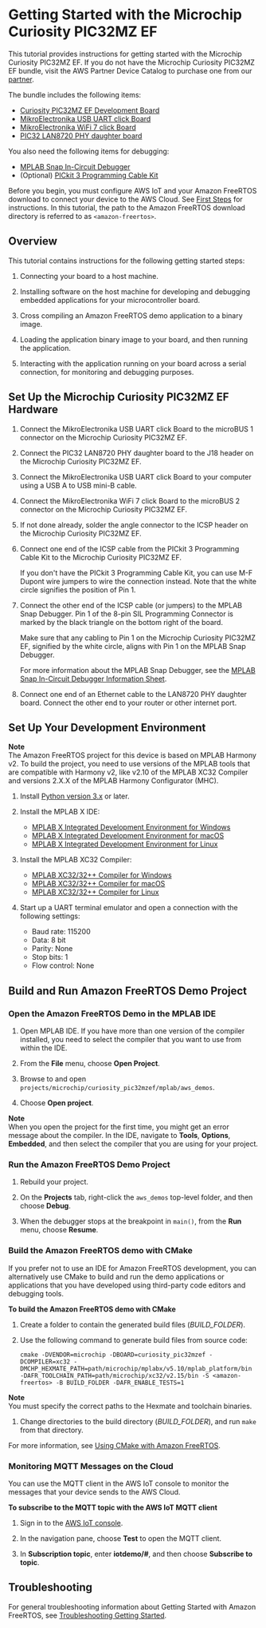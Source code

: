 # Getting Started with the Microchip Curiosity PIC32MZ EF<a name="getting_started_mch"></a>

This tutorial provides instructions for getting started with the Microchip Curiosity PIC32MZ EF\. If you do not have the Microchip Curiosity PIC32MZ EF bundle, visit the AWS Partner Device Catalog to purchase one from our [partner](https://devices.amazonaws.com/detail/a3G0L00000AANscUAH/Curiosity-PIC32MZ-EF-Amazon-FreeRTOS-Bundle)\.

The bundle includes the following items:
+ [Curiosity PIC32MZ EF Development Board](https://www.microchip.com/Developmenttools/ProductDetails/DM320104)
+ [MikroElectronika USB UART click Board](https://www.mikroe.com/usb-uart-click)
+ [MikroElectronika WiFi 7 click Board](https://www.mikroe.com/wifi-7-click) 
+ [PIC32 LAN8720 PHY daughter board](http://www.microchip.com/DevelopmentTools/ProductDetails.aspx?PartNO=ac320004-3)

You also need the following items for debugging:
+ [MPLAB Snap In\-Circuit Debugger](https://www.microchip.com/Developmenttools/ProductDetails/PG164100) 
+ \(Optional\) [PICkit 3 Programming Cable Kit](https://www.microchip.com/TPROG001) 

Before you begin, you must configure AWS IoT and your Amazon FreeRTOS download to connect your device to the AWS Cloud\. See [First Steps](freertos-prereqs.md) for instructions\. In this tutorial, the path to the Amazon FreeRTOS download directory is referred to as `<amazon-freertos>`\.

## Overview<a name="w3aab7c23c23c15"></a>

This tutorial contains instructions for the following getting started steps:

1. Connecting your board to a host machine\.

1. Installing software on the host machine for developing and debugging embedded applications for your microcontroller board\.

1. Cross compiling an Amazon FreeRTOS demo application to a binary image\.

1. Loading the application binary image to your board, and then running the application\.

1. Interacting with the application running on your board across a serial connection, for monitoring and debugging purposes\.

## Set Up the Microchip Curiosity PIC32MZ EF Hardware<a name="setup-hw-mch"></a>

1. Connect the MikroElectronika USB UART click Board to the microBUS 1 connector on the Microchip Curiosity PIC32MZ EF\.

1. Connect the PIC32 LAN8720 PHY daughter board to the J18 header on the Microchip Curiosity PIC32MZ EF\.

1. Connect the MikroElectronika USB UART click Board to your computer using a USB A to USB mini\-B cable\.

1. Connect the MikroElectronika WiFi 7 click Board to the microBUS 2 connector on the Microchip Curiosity PIC32MZ EF\.

1. If not done already, solder the angle connector to the ICSP header on the Microchip Curiosity PIC32MZ EF\.

1. Connect one end of the ICSP cable from the PICkit 3 Programming Cable Kit to the Microchip Curiosity PIC32MZ EF\.

   If you don't have the PICkit 3 Programming Cable Kit, you can use M\-F Dupont wire jumpers to wire the connection instead\. Note that the white circle signifies the position of Pin 1\.

1. Connect the other end of the ICSP cable \(or jumpers\) to the MPLAB Snap Debugger\. Pin 1 of the 8\-pin SIL Programming Connector is marked by the black triangle on the bottom right of the board\.

   Make sure that any cabling to Pin 1 on the Microchip Curiosity PIC32MZ EF, signified by the white circle, aligns with Pin 1 on the MPLAB Snap Debugger\.

   For more information about the MPLAB Snap Debugger, see the [MPLAB Snap In\-Circuit Debugger Information Sheet](http://ww1.microchip.com/downloads/en/DeviceDoc/MPLAB%20Snap%20In-Circuit%20Debugger%20IS%20DS50002787A.pdf)\.

1. Connect one end of an Ethernet cable to the LAN8720 PHY daughter board\. Connect the other end to your router or other internet port\.

## Set Up Your Development Environment<a name="setup-env_mch"></a>

**Note**  
The Amazon FreeRTOS project for this device is based on MPLAB Harmony v2\. To build the project, you need to use versions of the MPLAB tools that are compatible with Harmony v2, like v2\.10 of the MPLAB XC32 Compiler and versions 2\.X\.X of the MPLAB Harmony Configurator \(MHC\)\.

1. Install [Python version 3\.x](https://www.python.org/downloads/) or later\.

1. Install the MPLAB X IDE:
   + [MPLAB X Integrated Development Environment for Windows](http://www.microchip.com/mplabx-ide-windows-installer)
   + [MPLAB X Integrated Development Environment for macOS](http://www.microchip.com/mplabx-ide-osx-installer)
   + [MPLAB X Integrated Development Environment for Linux](http://www.microchip.com/mplabx-ide-linux-installer)

1. Install the MPLAB XC32 Compiler:
   + [MPLAB XC32/32\+\+ Compiler for Windows](http://www.microchip.com/mplabxc32windows)
   + [MPLAB XC32/32\+\+ Compiler for macOS](http://www.microchip.com/mplabxc32osx)
   + [MPLAB XC32/32\+\+ Compiler for Linux](http://www.microchip.com/mplabxc32linux)

1. Start up a UART terminal emulator and open a connection with the following settings:
   + Baud rate: 115200
   + Data: 8 bit
   + Parity: None
   + Stop bits: 1
   + Flow control: None

## Build and Run Amazon FreeRTOS Demo Project<a name="mch-build-and-run-example"></a>

### Open the Amazon FreeRTOS Demo in the MPLAB IDE<a name="mch-freertos-import-project"></a><a name="mch-load-project"></a>

1. Open MPLAB IDE\. If you have more than one version of the compiler installed, you need to select the compiler that you want to use from within the IDE\. 

1. From the **File** menu, choose **Open Project**\.

1. Browse to and open `projects/microchip/curiosity_pic32mzef/mplab/aws_demos`\.

1. Choose **Open project**\.

**Note**  
When you open the project for the first time, you might get an error message about the compiler\. In the IDE, navigate to **Tools**, **Options**, **Embedded**, and then select the compiler that you are using for your project\.

### Run the Amazon FreeRTOS Demo Project<a name="mch-run-example"></a>

1. Rebuild your project\.

1. On the **Projects** tab, right\-click the `aws_demos` top\-level folder, and then choose **Debug**\.

1. When the debugger stops at the breakpoint in `main()`, from the **Run** menu, choose **Resume**\.

### Build the Amazon FreeRTOS demo with CMake<a name="microchip-cmake"></a>

If you prefer not to use an IDE for Amazon FreeRTOS development, you can alternatively use CMake to build and run the demo applications or applications that you have developed using third\-party code editors and debugging tools\.

**To build the Amazon FreeRTOS demo with CMake**

1. Create a folder to contain the generated build files \(*BUILD\_FOLDER*\)\.

1. Use the following command to generate build files from source code:

   ```
   cmake -DVENDOR=microchip -DBOARD=curiosity_pic32mzef -DCOMPILER=xc32 -DMCHP_HEXMATE_PATH=path/microchip/mplabx/v5.10/mplab_platform/bin  -DAFR_TOOLCHAIN_PATH=path/microchip/xc32/v2.15/bin -S <amazon-freertos> -B BUILD_FOLDER -DAFR_ENABLE_TESTS=1
   ```
**Note**  
You must specify the correct paths to the Hexmate and toolchain binaries\.

1. Change directories to the build directory \(*BUILD\_FOLDER*\), and run `make` from that directory\.

For more information, see [Using CMake with Amazon FreeRTOS](getting-started-cmake.md)\.

### Monitoring MQTT Messages on the Cloud<a name="w3aab7c23c23c21b9"></a>

You can use the MQTT client in the AWS IoT console to monitor the messages that your device sends to the AWS Cloud\.

**To subscribe to the MQTT topic with the AWS IoT MQTT client**

1. Sign in to the [AWS IoT console](https://console.aws.amazon.com/iotv2/)\.

1. In the navigation pane, choose **Test** to open the MQTT client\.

1. In **Subscription topic**, enter **iotdemo/\#**, and then choose **Subscribe to topic**\.

## Troubleshooting<a name="getting_started_mch_troubleshooting"></a>

For general troubleshooting information about Getting Started with Amazon FreeRTOS, see [Troubleshooting Getting Started](gsg-troubleshooting.md)\.